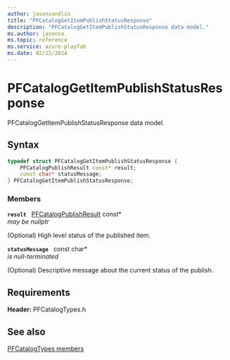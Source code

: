 ```yaml
---
author: jasonsandlin
title: "PFCatalogGetItemPublishStatusResponse"
description: "PFCatalogGetItemPublishStatusResponse data model."
ms.author: jasonsa
ms.topic: reference
ms.service: azure-playfab
ms.date: 02/22/2024
---
```


# PFCatalogGetItemPublishStatusResponse  

PFCatalogGetItemPublishStatusResponse data model.  

## Syntax  
  
```cpp
typedef struct PFCatalogGetItemPublishStatusResponse {  
    PFCatalogPublishResult const* result;  
    const char* statusMessage;  
} PFCatalogGetItemPublishStatusResponse;  
```
  
### Members  
  
**`result`** &nbsp; [PFCatalogPublishResult](../enums/pfcatalogpublishresult.md) const*  
*may be nullptr*  
  
(Optional) High level status of the published item.
  
**`statusMessage`** &nbsp; const char*  
*is null-terminated*  
  
(Optional) Descriptive message about the current status of the publish.
  
  
## Requirements  
  
**Header:** PFCatalogTypes.h
  
## See also  
[PFCatalogTypes members](../pfcatalogtypes_members.md)  

  
  

